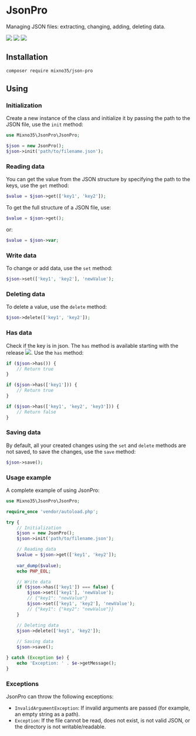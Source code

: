 # JsonPro
Managing JSON files: extracting, changing, adding, deleting data.

![](https://img.shields.io/badge/PHP-5.6-blue)
![](https://img.shields.io/github/v/release/mixno35/JsonPro)
![](https://img.shields.io/packagist/dt/mixno35/json-pro)

## Installation
```
composer require mixno35/json-pro
```

## Using
### Initialization
Create a new instance of the class and initialize it by passing the path to the JSON file, use the `init` method:
```php
use Mixno35\JsonPro\JsonPro;

$json = new JsonPro();
$json->init('path/to/filename.json');
```
### Reading data
You can get the value from the JSON structure by specifying the path to the keys, use the `get` method:
```php
$value = $json->get(['key1', 'key2']);
```
To get the full structure of a JSON file, use:
```php
$value = $json->get();
```
or:
```php
$value = $json->var;
```
### Write data
To change or add data, use the `set` method:
```php
$json->set(['key1', 'key2'], 'newValue');
```
### Deleting data
To delete a value, use the `delete` method:
```php
$json->delete(['key1', 'key2']);
```
### Has data
Check if the key is in json. The `has` method is available starting with the release ![](https://img.shields.io/badge/release-v1.1-blue). Use the `has` method:
```php
if ($json->has()) {
    // Return true
}

if ($json->has(['key1'])) {
    // Return true
}

if ($json->has(['key1', 'key2', 'key3'])) {
    // Return false
}
```
### Saving data
By default, all your created changes using the `set` and `delete` methods are not saved, to save the changes, use the `save` method:
```php
$json->save();
```
### Usage example
A complete example of using JsonPro:
```php
use Mixno35\JsonPro\JsonPro;

require_once 'vendor/autoload.php';

try {
    // Initialization
    $json = new JsonPro();
    $json->init('path/to/filename.json');

    // Reading data
    $value = $json->get(['key1', 'key2']);
    
    var_dump($value);
    echo PHP_EOL;

    // Write data
    if ($json->has(['key1']) === false) {
        $json->set(['key1'], 'newValue');
        // {"key1": "newValue"}
        $json->set(['key1', 'key2'], 'newValue');
        // {"key1": {"key2": "newValue"}}   
    }

    // Deleting data
    $json->delete(['key1', 'key2']);
    
    // Saving data
    $json->save();

} catch (Exception $e) {
    echo 'Exception: ' . $e->getMessage();
}
```
### Exceptions
JsonPro can throw the following exceptions:
- `InvalidArgumentException`: If invalid arguments are passed (for example, an empty string as a path).
- `Exception`: If the file cannot be read, does not exist, is not valid JSON, or the directory is not writable/readable.
